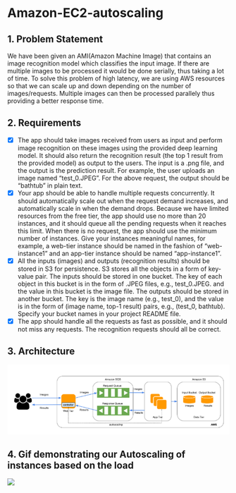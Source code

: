 # Amazon-EC2-autoscaling

## 1. Problem Statement
We have been given an AMI(Amazon Machine Image) that contains an image recognition model
which classifies the input image. If there are multiple images to be processed it would be done
serially, thus taking a lot of time. To solve this problem of high latency, we are using AWS
resources so that we can scale up and down depending on the number of images/requests.
Multiple images can then be processed parallely thus providing a better response time.

## 2. Requirements 
* [x] The app should take images received from users as input and perform image recognition on these images using the provided deep learning model. It should also return the recognition result (the top 1 result from the provided model) as output to the users. The input is a .png file, and the output is the prediction result. For example, the user uploads an image named “test_0.JPEG”. For the above request, the output should be “bathtub” in plain text.
* [x] Your app should be able to handle multiple requests concurrently. It should automatically scale out when the request demand increases, and automatically scale in when the demand drops. Because we have limited resources from the free tier, the app should use no more than 20 instances, and it should queue all the pending requests when it reaches this limit. When there is no request, the app should use the minimum number of instances. Give your instances meaningful names, for example, a web-tier instance should be named in the fashion of “web-instance1” and an app-tier instance should be named “app-instance1”.
* [x] All the inputs (images) and outputs (recognition results) should be stored in S3 for persistence. S3 stores all the objects in a form of key-value pair. The inputs should be stored in one bucket. The key of each object in this bucket is in the form of .JPEG files, e.g., test_0.JPEG. and the value in this bucket is the image file. The outputs should be stored in another bucket. The key is the image name (e.g., test_0), and the value is in the form of (image name, top-1 result) pairs, e.g., (test_0, bathtub). Specify your bucket names in your project README file.
* [x] The app should handle all the requests as fast as possible, and it should not miss any requests. The recognition requests should all be correct.

## 3. Architecture

<img src="Architecture.PNG" width=800><br>

## 4. Gif demonstrating our Autoscaling of instances based on the load
<img src="AutoScaling.gif" width=800><br>
